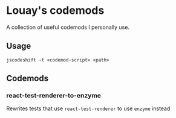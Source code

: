 # Louay's codemods
A collection of useful codemods I personally use.

## Usage
```
jscodeshift -t <codemod-script> <path>
```

## Codemods

### react-test-renderer-to-enzyme
Rewrites tests that use `react-test-renderer` to use `enzyme` instead
